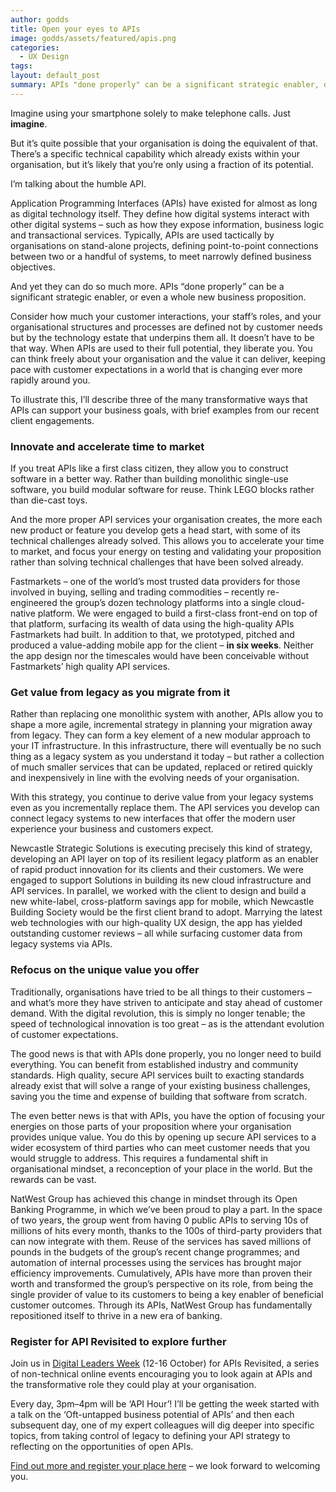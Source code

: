 ```yaml
---
author: godds
title: Open your eyes to APIs
image: godds/assets/featured/apis.png
categories:
  - UX Design
tags:
layout: default_post
summary: APIs "done properly" can be a significant strategic enabler, or even a whole new business proposition. This piece highlights some examples of this in action.
---
```


Imagine using your smartphone solely to make telephone calls. Just <b>imagine</b>.

But it’s quite possible that your organisation is doing the equivalent of that. There’s a specific technical capability which already exists within your organisation, but it’s likely that you’re only using a fraction of its potential. 

I’m talking about the humble API.

Application Programming Interfaces (APIs) have existed for almost as long as digital technology itself. They define how digital systems interact with other digital systems – such as how they expose information, business logic and transactional services. Typically, APIs are used tactically by organisations on stand-alone projects, defining point-to-point connections between two or a handful of systems, to meet narrowly defined business objectives.

And yet they can do so much more. APIs “done properly” can be a significant strategic enabler, or even a whole new business proposition.

Consider how much your customer interactions, your staff’s roles, and your organisational structures and processes are defined not by customer needs but by the technology estate that underpins them all. It doesn’t have to be that way. When APIs are used to their full potential, they liberate you. You can think freely about your organisation and the value it can deliver, keeping pace with customer expectations in a world that is changing ever more rapidly around you. 

To illustrate this, I’ll describe three of the many transformative ways that APIs can support your business goals, with brief examples from our recent client engagements.

### Innovate and accelerate time to market

If you treat APIs like a first class citizen, they allow you to construct software in a better way. Rather than building monolithic single-use software, you build modular software for reuse. Think LEGO blocks rather than die-cast toys. 

And the more proper API services your organisation creates, the more each new product or feature you develop gets a head start, with some of its technical challenges already solved. This allows you to accelerate your time to market, and focus your energy on testing and validating your proposition rather than solving technical challenges that have been solved already.

Fastmarkets – one of the world’s most trusted data providers for those involved in buying, selling and trading commodities – recently re-engineered the group’s dozen technology platforms into a single cloud-native platform. We were engaged to build a first-class front-end on top of that platform, surfacing its wealth of data using the high-quality APIs Fastmarkets had built. In addition to that, we prototyped, pitched and produced a value-adding mobile app for the client – <b>in six weeks</b>. Neither the app design nor the timescales would have been conceivable without Fastmarkets’ high quality API services.

### Get value from legacy as you migrate from it

Rather than replacing one monolithic system with another, APIs allow you to shape a more agile, incremental strategy in planning your migration away from legacy. They can form a key element of a new modular approach to your IT infrastructure. In this infrastructure, there will eventually be no such thing as a legacy system as you understand it today – but rather a collection of much smaller services that can be updated, replaced or retired quickly and inexpensively in line with the evolving needs of your organisation.

With this strategy, you continue to derive value from your legacy systems even as you incrementally replace them. The API services you develop can connect legacy systems to new interfaces that offer the modern user experience your business and customers expect.

Newcastle Strategic Solutions is executing precisely this kind of strategy, developing an API layer on top of its resilient legacy platform as an enabler of rapid product innovation for its clients and their customers. We were engaged to support Solutions in building its new cloud infrastructure and API services. In parallel, we worked with the client to design and build a new white-label, cross-platform savings app for mobile, which Newcastle Building Society would be the first client brand to adopt. Marrying the latest web technologies with our high-quality UX design, the app has yielded outstanding customer reviews – all while surfacing customer data from legacy systems via APIs.

### Refocus on the unique value you offer

Traditionally, organisations have tried to be all things to their customers – and what’s more they have striven to anticipate and stay ahead of customer demand. With the digital revolution, this is simply no longer tenable; the speed of technological innovation is too great – as is the attendant evolution of customer expectations.

The good news is that with APIs done properly, you no longer need to build everything. You can benefit from established industry and community standards. High quality, secure API services built to exacting standards already exist that will solve a range of your existing business challenges, saving you the time and expense of building that software from scratch.

The even better news is that with APIs, you have the option of focusing your energies on those parts of your proposition where your organisation provides unique value. You do this by opening up secure API services to a wider ecosystem of third parties who can meet customer needs that you would struggle to address. This requires a fundamental shift in organisational mindset, a reconception of your place in the world. But the rewards can be vast.

NatWest Group has achieved this change in mindset through its Open Banking Programme, in which we’ve been proud to play a part. In the space of two years, the group went from having 0 public APIs to serving 10s of millions of hits every month, thanks to the 100s of third-party providers that can now integrate with them. Reuse of the services has saved millions of pounds in the budgets of the group’s recent change programmes; and automation of internal processes using the services has brought major efficiency improvements. Cumulatively, APIs have more than proven their worth and transformed the group’s perspective on its role, from being the single provider of value to its customers to being a key enabler of beneficial customer outcomes. Through its APIs, NatWest Group has fundamentally repositioned itself to thrive in a new era of banking.

### Register for API Revisited to explore further

Join us in [Digital Leaders Week](https://digileaders.com/week/) (12-16 October) for APIs Revisited, a series of non-technical online events encouraging you to look again at APIs and the transformative role they could play at your organisation. 

Every day, 3pm–4pm will be ‘API Hour’! I’ll be getting the week started with a talk on the ‘Oft-untapped business potential of APIs’ and then each subsequent day, one of my expert colleagues will dig deeper into specific topics, from taking control of legacy to defining your API strategy to reflecting on the opportunities of open APIs.

[Find out more and register your place here](https://www.scottlogic.com/apis#schedule) – we look forward to welcoming you.
